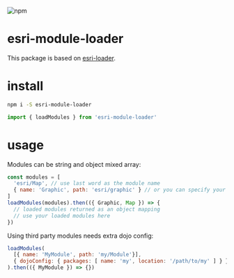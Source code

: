 ![npm](https://img.shields.io/npm/v/esri-module-loader.svg)

# esri-module-loader

This package is based on [esri-loader](https://github.com/Esri/esri-loader).

# install

```bash
npm i -S esri-module-loader
```

```js
import { loadModules } from 'esri-module-loader'
```

# usage

Modules can be string and object mixed array:

```js
const modules = [
  'esri/Map', // use last word as the module name
  { name: 'Graphic', path: 'esri/graphic' } // or you can specify your module name
]
loadModules(modules).then(({ Graphic, Map }) => {
  // loaded modules returned as an object mapping
  // use your loaded modules here
})
```

Using third party modules needs extra dojo config:

```js
loadModules(
  [{ name: 'MyModule', path: 'my/Module'}],
  { dojoConfig: { packages: [ name: 'my', location: '/path/to/my' ] } }
).then(({ MyModule }) => {})
```
